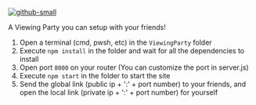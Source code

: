 [![github-small](https://www.gnu.org/graphics/gplv3-with-text-136x68.png)](https://www.gnu.org/licenses/gpl-3.0)

A Viewing Party you can setup with your friends!

1. Open a terminal (cmd, pwsh, etc) in the `ViewingParty` folder
2. Execute `npm install` in the folder and wait for all the dependencies to install
3. Open port `8000` on your router (You can customize the port in server.js)
4. Execute `npm start` in the folder to start the site
5. Send the global link (public ip + ':' + port number) to your friends, and open the local link (private ip + ':' + port number) for yourself
